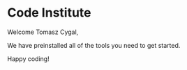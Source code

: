 # Code Institute

Welcome Tomasz Cygal,

We have preinstalled all of the tools you need to get started.

Happy coding!